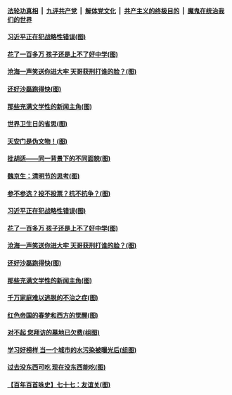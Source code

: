 

####  [法轮功真相](../../../../basic/blob/master/README.md?t=04081102) &nbsp;|&nbsp; [九评共产党](../../../../9ping.md/blob/master/README.md?t=04081102) &nbsp;|&nbsp; [解体党文化](../../../../jtdwh.md/blob/master/README.md?t=04081102)  &nbsp;|&nbsp; [共产主义的终极目的](../../../../gczydzjmd.md/blob/master/README.md?t=04081102) &nbsp;|&nbsp; [魔鬼在统治我们的世界](../../../../mgztzwmdsj.md/blob/master/README.md?t=04081102) 


#### [习近平正在犯战略性错误(图)](../pages/p4/968063.md?t=04081102) 

#### [花了一百多万 孩子还是上不了好中学(图)](../pages/p4/967959.md?t=04081102) 

#### [沧海一声笑送你进大牢 天哥获刑打谁的脸？(图)](../pages/p4/967961.md?t=04081102) 

#### [还好沙磊跑得快(图)](../pages/p4/967955.md?t=04081102) 

#### [那些充满文学性的新闻主角(图)](../pages/p4/967958.md?t=04081102) 

#### [世界卫生日的省思(图)](../pages/p4/968078.md?t=04081102) 

#### [天安门是伪文物！(图)](../pages/p4/968076.md?t=04081102) 


#### [批胡适——同一背景下的不同面貌(图)](../pages/p4/968070.md?t=04081102) 

#### [魏京生：清明节的思考(图)](../pages/p4/968069.md?t=04081102) 

#### [参不参选？投不投票？抗不抗争？(图)](../pages/p4/968067.md?t=04081102) 

#### [习近平正在犯战略性错误(图)](../pages/p4/968063.md?t=04081102) 


#### [花了一百多万 孩子还是上不了好中学(图)](../pages/p4/967959.md?t=04081102) 

#### [沧海一声笑送你进大牢 天哥获刑打谁的脸？(图)](../pages/p4/967961.md?t=04081102) 

#### [还好沙磊跑得快(图)](../pages/p4/967955.md?t=04081102) 

#### [那些充满文学性的新闻主角(图)](../pages/p4/967958.md?t=04081102) 

#### [千万家庭难以逃脱的不治之症(图)](../pages/p4/967956.md?t=04081102) 


#### [红色帝国的春梦和西方的觉醒(图)](../pages/p4/967870.md?t=04081102) 


#### [对不起 您拜访的墓地已欠费(组图)](../pages/p4/967865.md?t=04081102) 

#### [学习好榜样 当一个城市的水污染被曝光后(组图)](../pages/p4/967863.md?t=04081102) 

#### [过去没东西可吃 现在没东西能吃(图)](../pages/p4/967859.md?t=04081102) 

#### [【百年百首咏史】七十七：友谊关(图)](../pages/p4/967844.md?t=04081102) 

